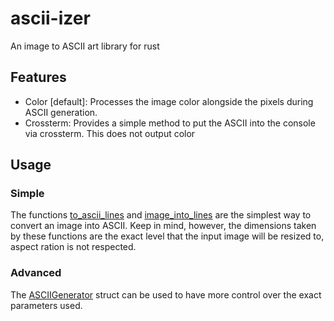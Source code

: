 # ascii-izer

An image to ASCII art library for rust

## Features

- Color \[default\]: Processes the image color alongside the pixels during ASCII generation.
- Crossterm: Provides a simple method to put the ASCII into the console via crossterm. This does not output color

## Usage

### Simple

The functions [to_ascii_lines](https://docs.rs/ascii-izer/latest/ascii_izer/fn.to_ascii_lines.html) and [image_into_lines](https://docs.rs/ascii-izer/latest/ascii_izer/fn.image_into_lines.html) are the simplest way to convert an image into ASCII. Keep in mind, however, the dimensions taken by these functions are the exact level that the input image will be resized to, aspect ration is not respected.

### Advanced

The [ASCIIGenerator](https://docs.rs/ascii-izer/latest/ascii_izer/struct.ASCIIGenerator.html) struct can be used to have more control over the exact parameters used.
